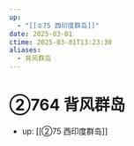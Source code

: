 ```yaml
---
up:
  - "[[②75 西印度群岛]]"
date: 2025-03-01
ctime: 2025-03-01T13:23:30
aliases:
  - 背风群岛
---
```


# ②764 背风群岛

- up: [[②75 西印度群岛]]
